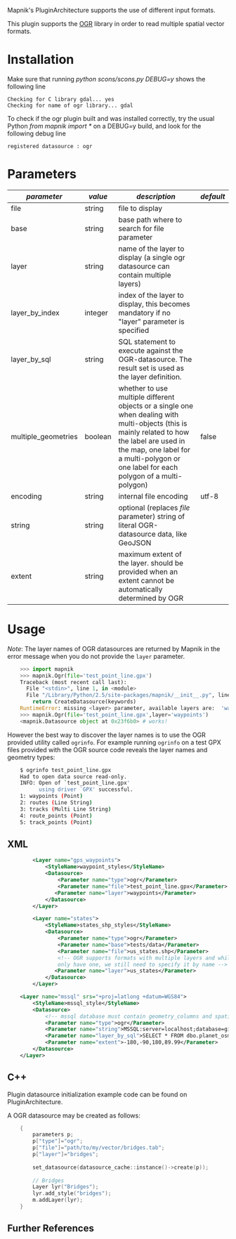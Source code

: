 Mapnik's PluginArchitecture supports the use of different input formats.

This plugin supports the [OGR](http://www.gdal.org/ogr/index.html) library in order to read multiple spatial vector formats.


# Installation

Make sure that running _python scons/scons.py DEBUG=y_ shows the following line

    Checking for C library gdal... yes
    Checking for name of ogr library... gdal

To check if the ogr plugin built and was installed correctly, try the usual Python _from mapnik import *_ on a DEBUG=y build, and look for the following debug line

    registered datasource : ogr


# Parameters

| *parameter*       | *value*  | *description* | *default* |
|-------------------|----------|---------------|-----------|
| file                  | string       | file to display | |
| base                  | string       | base path where to search for file parameter | |
| layer                 | string       | name of the layer to display (a single ogr datasource can contain multiple layers) | |
| layer_by_index        | integer      | index of the layer to display, this becomes mandatory if no "layer" parameter is specified | |
| layer_by_sql | string | SQL statement to execute against the OGR-datasource. The result set is used as the layer definition.|
| multiple_geometries   | boolean      | whether to use multiple different objects or a single one when dealing with multi-objects (this is mainly related to how the label are used in the map, one label for a multi-polygon or one label for each polygon of a multi-polygon)| false |
| encoding              | string       | internal file encoding | utf-8 |
| string              | string | optional (replaces *file* parameter) string of literal OGR-datasource data, like GeoJSON |
| extent | string | maximum extent of the layer. should be provided when an extent cannot be automatically determined by OGR |



# Usage

*Note*: The layer names of OGR datasources are returned by Mapnik in the error message when you do not provide the `layer` parameter.

```python
    >>> import mapnik
    >>> mapnik.Ogr(file='test_point_line.gpx')
    Traceback (most recent call last):
      File "<stdin>", line 1, in <module>
      File "/Library/Python/2.5/site-packages/mapnik/__init__.py", line 295, in Ogr
        return CreateDatasource(keywords)
    RuntimeError: missing <layer> parameter, available layers are:  'waypoints'  'routes'  'tracks'  'route_points'  'track_points'
    >>> mapnik.Ogr(file='test_point_line.gpx',layer='waypoints')
    <mapnik.Datasource object at 0x23f6b0> # works!
```

However the best way to discover the layer names is to use the OGR provided utility called `ogrinfo`. For example running `ogrinfo` on a test GPX files provided with the OGR source code reveals the layer names and geometry types:


```sh
    $ ogrinfo test_point_line.gpx
    Had to open data source read-only.
    INFO: Open of `test_point_line.gpx'
          using driver `GPX' successful.
    1: waypoints (Point)
    2: routes (Line String)
    3: tracks (Multi Line String)
    4: route_points (Point)
    5: track_points (Point)
```

## XML


```xml
        <Layer name="gps_waypoints">
            <StyleName>waypoint_styles</StyleName>
            <Datasource>
                <Parameter name="type">ogr</Parameter>
                <Parameter name="file">test_point_line.gpx</Parameter>
               <Parameter name="layer">waypoints</Parameter>
            </Datasource>
        </Layer>
```

```xml
        <Layer name="states">
            <StyleName>states_shp_styles</StyleName>
            <Datasource>
                <Parameter name="type">ogr</Parameter>
                <Parameter name="base">tests/data</Parameter>
                <Parameter name="file">us_states.shp</Parameter>
                <!-- OGR supports formats with multiple layers and while shapefiles
                only have one, we still need to specify it by name -->
               <Parameter name="layer">us_states</Parameter>
            </Datasource>
        </Layer>
```

```xml
    <Layer name="mssql" srs="+proj=latlong +datum=WGS84">
        <StyleName>mssql_style</StyleName>
        <Datasource>
            <!-- mssql database must contain geometry_columns and spatial_ref_sys metadata tables-->
            <Parameter name="type">ogr</Parameter>
            <Parameter name="string">MSSQL:server=localhost;database=gis;trusted_connection=yes</Parameter>
            <Parameter name="layer_by_sql">SELECT * FROM dbo.planet_osm_line</Parameter>
            <Parameter name="extent">-180,-90,180,89.99</Parameter>
        </Datasource>
    </Layer>
```

## C++

Plugin datasource initialization example code can be found on PluginArchitecture.

A OGR datasource may be created as follows:


```cpp
    {
        parameters p;
        p["type"]="ogr";
        p["file"]="path/to/my/vector/bridges.tab";
        p["layer"]="bridges";
    
        set_datasource(datasource_cache::instance()->create(p));
    
        // Bridges
        Layer lyr("Bridges");
        lyr.add_style("bridges");
        m.addLayer(lyr);
    }
```

## Further References
